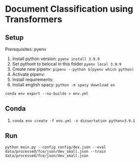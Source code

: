 # Document Classification using Transformers

## Setup
Prerequisites: pyenv

1. Install python version: ``pyenv install 3.9.9``
1. Set pythont to belocal in this folder ``pyenv local 3.9.9``
1. Create new pipenv: ``pipenv --python $(pyenv which python)``
1. Activate pipenv:
1. Install requirements: 
1. Install english spacy: ``python -m spacy download en``


`conda env export --no-builds > env.yml`
## Conda
1. `conda env create -f env.yml -n dissertation python=3.9.1`
## Run
`` python main.py --config config/dev.json --eval data/processed/fce/json/dev_small.json --train data/processed/fce/json/dev_small.json
``